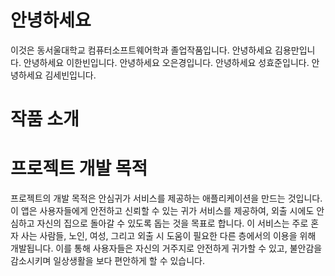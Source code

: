 # 안녕하세요
이것은 동서울대학교 컴퓨터소프트웨어학과 졸업작품입니다.
안녕하세요 김용만입니다.
안녕하세요 이한빈입니다.
안녕하세요 오은경입니다.
안녕하세요 성효준입니다.
안녕하세요 김세빈입니다.
# 작품 소개
# 프로젝트 개발 목적
프로젝트의 개발 목적은 안심귀가 서비스를 제공하는 애플리케이션을 만드는 것입니다. 이 앱은 사용자들에게 안전하고 신뢰할 수 있는 귀가 서비스를 제공하여, 외출 시에도 안심하고 자신의 집으로 돌아갈 수 있도록 돕는 것을 목표로 합니다. 이 서비스는 주로 혼자 사는 사람들, 노인, 여성, 그리고 외출 시 도움이 필요한 다른 층에서의 이용을 위해 개발됩니다. 이를 통해 사용자들은 자신의 거주지로 안전하게 귀가할 수 있고, 불안감을 감소시키며 일상생활을 보다 편안하게 할 수 있습니다.
